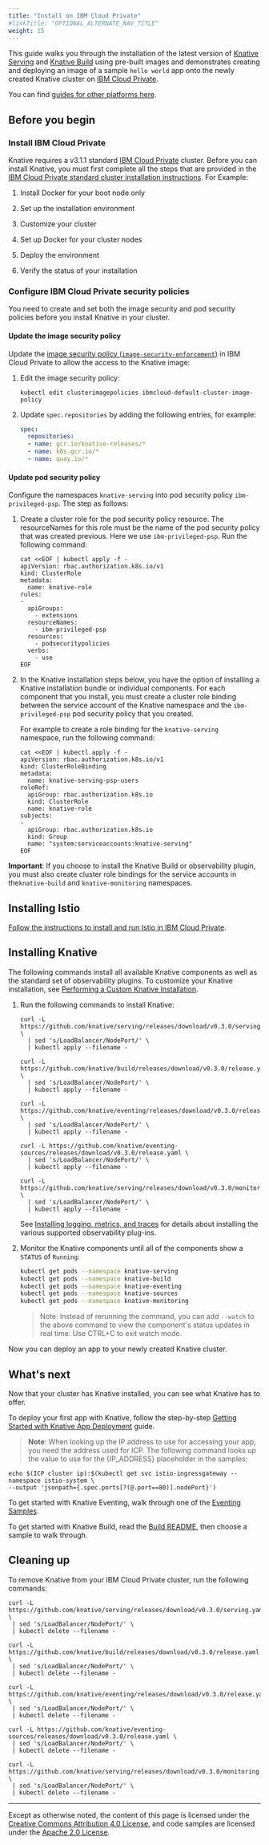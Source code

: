 ```yaml
---
title: "Install on IBM Cloud Private"
#linkTitle: "OPTIONAL_ALTERNATE_NAV_TITLE"
weight: 15
---
```


This guide walks you through the installation of the latest version of
[Knative Serving](https://github.com/knative/serving) and
[Knative Build](https://github.com/knative/build) using pre-built images and
demonstrates creating and deploying an image of a sample `hello world` app onto
the newly created Knative cluster on
[IBM Cloud Private](https://www.ibm.com/cloud/private).

You can find [guides for other platforms here](../install/).

## Before you begin

### Install IBM Cloud Private

Knative requires a v3.1.1 standard
[IBM Cloud Private](https://www.ibm.com/cloud/private) cluster. Before you can
install Knative, you must first complete all the steps that are provided in the
[IBM Cloud Private standard cluster installation instructions](https://www.ibm.com/support/knowledgecenter/SSBS6K_3.1.1/installing/install_containers.html).
For Example:

1. Install Docker for your boot node only

2. Set up the installation environment

3. Customize your cluster

4. Set up Docker for your cluster nodes

5. Deploy the environment

6. Verify the status of your installation

### Configure IBM Cloud Private security policies

You need to create and set both the image security and pod security policies
before you install Knative in your cluster.

#### Update the image security policy

Update the
[image security policy (`image-security-enforcement`)](https://www.ibm.com/support/knowledgecenter/SSBS6K_3.1.1/manage_images/image_security.html)
in IBM Cloud Private to allow the access to the Knative image:

1. Edit the image security policy:

   ```
   kubectl edit clusterimagepolicies ibmcloud-default-cluster-image-policy
   ```

2. Update `spec.repositories` by adding the following entries, for example:
    ```yaml
    spec:
      repositories:
      - name: gcr.io/knative-releases/*
      - name: k8s.gcr.io/*
      - name: quay.io/*
   ```

#### Update pod security policy

Configure the namespaces `knative-serving` into pod security policy
`ibm-privileged-psp`. The step as follows:

1. Create a cluster role for the pod security policy resource. The resourceNames
   for this role must be the name of the pod security policy that was created
   previous. Here we use `ibm-privileged-psp`. Run the following command:

   ```shell
   cat <<EOF | kubectl apply -f -
   apiVersion: rbac.authorization.k8s.io/v1
   kind: ClusterRole
   metadata:
     name: knative-role
   rules:
   -
     apiGroups:
       - extensions
     resourceNames:
       - ibm-privileged-psp
     resources:
       - podsecuritypolicies
     verbs:
       - use
   EOF
   ```

2. In the Knative installation steps below, you have the option of installing a
   Knative installation bundle or individual components. For each component that
   you install, you must create a cluster role binding between the service
   account of the Knative namespace and the `ibm-privileged-psp` pod security
   policy that you created.

   For example to create a role binding for the `knative-serving` namespace, run
   the following command:

   ```shell
   cat <<EOF | kubectl apply -f -
   apiVersion: rbac.authorization.k8s.io/v1
   kind: ClusterRoleBinding
   metadata:
     name: knative-serving-psp-users
   roleRef:
     apiGroup: rbac.authorization.k8s.io
     kind: ClusterRole
     name: knative-role
   subjects:
   -
     apiGroup: rbac.authorization.k8s.io
     kind: Group
     name: "system:serviceaccounts:knative-serving"
   EOF
   ```

**Important**: If you choose to install the Knative Build or observability
plugin, you must also create cluster role bindings for the service accounts in
the`knative-build` and `knative-monitoring` namespaces.

## Installing Istio

[Follow the instructions to install and run Istio in IBM Cloud Private](https://istio.io/docs/setup/kubernetes/quick-start-ibm/#ibm-cloud-private).

## Installing Knative

The following commands install all available Knative components as well as the
standard set of observability plugins. To customize your Knative installation,
see [Performing a Custom Knative Installation](Knative-custom-install.md).

1. Run the following commands to install Knative:

   ```shell
   curl -L https://github.com/knative/serving/releases/download/v0.3.0/serving.yaml \
     | sed 's/LoadBalancer/NodePort/' \
     | kubectl apply --filename -
   ```

   ```shell
   curl -L https://github.com/knative/build/releases/download/v0.3.0/release.yaml \
     | sed 's/LoadBalancer/NodePort/' \
     | kubectl apply --filename -
   ```

   ```shell
   curl -L https://github.com/knative/eventing/releases/download/v0.3.0/release.yaml \
     | sed 's/LoadBalancer/NodePort/' \
     | kubectl apply --filename -
   ```

   ```shell
   curl -L https://github.com/knative/eventing-sources/releases/download/v0.3.0/release.yaml \
     | sed 's/LoadBalancer/NodePort/' \
     | kubectl apply --filename -
   ```

   ```shell
   curl -L https://github.com/knative/serving/releases/download/v0.3.0/monitoring.yaml \
     | sed 's/LoadBalancer/NodePort/' \
     | kubectl apply --filename -
   ```
   
   See [Installing logging, metrics, and traces](../serving/installing-logging-metrics-traces.md)
   for details about installing the various supported observability plug-ins.
   

1. Monitor the Knative components until all of the components show a
   `STATUS` of `Running`:
    ```bash
    kubectl get pods --namespace knative-serving
    kubectl get pods --namespace knative-build
    kubectl get pods --namespace knative-eventing
    kubectl get pods --namespace knative-sources
    kubectl get pods --namespace knative-monitoring
    ```

   > Note: Instead of rerunning the command, you can add `--watch` to the above
   > command to view the component's status updates in real time. Use CTRL+C to
   > exit watch mode.

Now you can deploy an app to your newly created Knative cluster.

## What's next

Now that your cluster has Knative installed, you can see what Knative has to
offer.

To deploy your first app with Knative, follow the step-by-step
[Getting Started with Knative App Deployment](getting-started-knative-app.md)
guide.

> **Note**: When looking up the IP address to use for accessing your app, you need
  the address used for ICP. The following command looks up the value to
  use for the {IP_ADDRESS} placeholder in the samples:

  ```shell
  echo $(ICP cluster ip):$(kubectl get svc istio-ingressgateway --namespace istio-system \
  --output 'jsonpath={.spec.ports[?(@.port==80)].nodePort}')
  ```

To get started with Knative Eventing, walk through one of the
[Eventing Samples](../eventing/samples/).

To get started with Knative Build, read the
[Build README](../build/), then choose a sample to walk through.

## Cleaning up

To remove Knative from your IBM Cloud Private cluster, run the following 
commands:

```shell
curl -L https://github.com/knative/serving/releases/download/v0.3.0/serving.yaml \
 | sed 's/LoadBalancer/NodePort/' \
 | kubectl delete --filename -
```

```shell
curl -L https://github.com/knative/build/releases/download/v0.3.0/release.yaml \
 | sed 's/LoadBalancer/NodePort/' \
 | kubectl delete --filename -
```

```shell
curl -L https://github.com/knative/eventing/releases/download/v0.3.0/release.yaml \
 | sed 's/LoadBalancer/NodePort/' \
 | kubectl delete --filename -
```

```shell
curl -L https://github.com/knative/eventing-sources/releases/download/v0.3.0/release.yaml \
 | sed 's/LoadBalancer/NodePort/' \
 | kubectl delete --filename -
```

```shell
curl -L https://github.com/knative/serving/releases/download/v0.3.0/monitoring.yaml \
 | sed 's/LoadBalancer/NodePort/' \
 | kubectl delete --filename -
```

---

Except as otherwise noted, the content of this page is licensed under the
[Creative Commons Attribution 4.0 License](https://creativecommons.org/licenses/by/4.0/),
and code samples are licensed under the
[Apache 2.0 License](https://www.apache.org/licenses/LICENSE-2.0).
